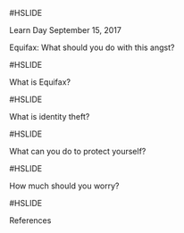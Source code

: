 #HSLIDE

Learn Day
September 15, 2017

Equifax: What should you do with this angst?

#HSLIDE 

What is Equifax?

#HSLIDE 

What is identity theft?

#HSLIDE 

What can you do to protect yourself?

#HSLIDE 

How much should you worry?

#HSLIDE 

References
